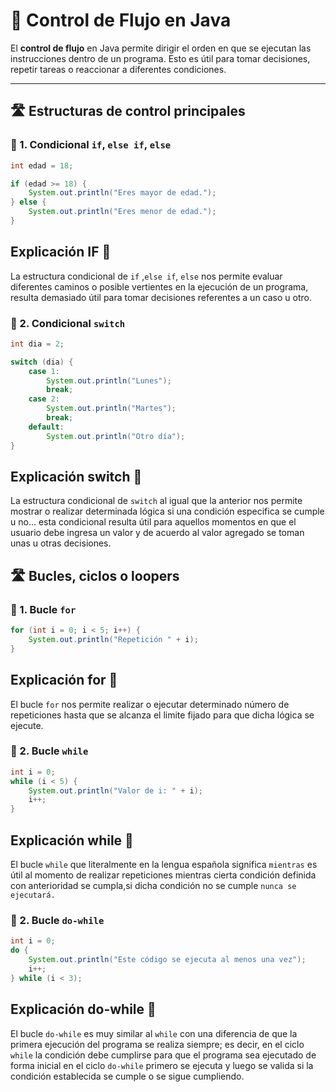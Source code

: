 # 🧭 Control de Flujo en Java


El **control de flujo** en Java permite dirigir el orden en que se ejecutan las instrucciones dentro de un programa. Esto es útil para tomar decisiones, repetir tareas o reaccionar a diferentes condiciones.

---

## 🛣️ Estructuras de control principales

### 🔹 1. Condicional `if`, `else if`, `else`

```java
int edad = 18;

if (edad >= 18) {
    System.out.println("Eres mayor de edad.");
} else {
    System.out.println("Eres menor de edad.");
}
```
##  Explicación IF 🧠

La estructura condicional de `if` ,`else if`, `else` nos permite evaluar diferentes caminos o posible vertientes en la ejecución de un programa, resulta demasiado útil para tomar decisiones referentes a un caso u otro.

### 🔹 2. Condicional `switch`

```java
int dia = 2;

switch (dia) {
    case 1:
        System.out.println("Lunes");
        break;
    case 2:
        System.out.println("Martes");
        break;
    default:
        System.out.println("Otro día");
}

```

##  Explicación switch 🧠

La estructura condicional de `switch` al igual que la anterior nos permite mostrar o realizar determinada lógica si una condición especifica se cumple u no...
esta condicional resulta útil para aquellos momentos en que el usuario debe ingresa un valor y de acuerdo al valor agregado se toman unas u otras decisiones.

## 🛣️ Bucles, ciclos o loopers

### 🔸 1. Bucle `for`
```java
for (int i = 0; i < 5; i++) {
    System.out.println("Repetición " + i);
}

```
##  Explicación for 🧠

El bucle `for` nos permite realizar o ejecutar determinado número de repeticiones hasta que se alcanza el limite fijado para que dicha lógica se ejecute.

### 🔸 2. Bucle `while`
```java
int i = 0;
while (i < 5) {
    System.out.println("Valor de i: " + i);
    i++;
}
```
##  Explicación while 🧠

El bucle `while` que literalmente en la lengua española significa `mientras` es útil al momento de realizar repeticiones mientras cierta condición definida con anterioridad se cumpla,si dicha condición no se cumple `nunca se ejecutará.`

### 🔸 2. Bucle `do-while`
```java
int i = 0;
do {
    System.out.println("Este código se ejecuta al menos una vez");
    i++;
} while (i < 3);
```

##  Explicación do-while 🧠

El bucle `do-while` es muy similar al `while` con una diferencia de que la primera ejecución del programa se realiza siempre; es decir, en el ciclo `while`
la condición debe cumplirse para que el programa sea ejecutado de forma inicial en el ciclo `do-while` primero se ejecuta y luego se valida si la condición establecida se cumple o se sigue cumpliendo.